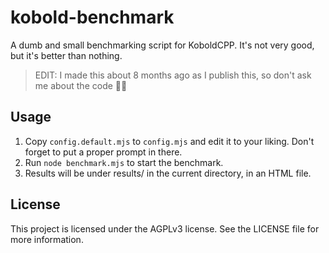 # kobold-benchmark

A dumb and small benchmarking script for KoboldCPP. It's not very good, but it's better than nothing.

> EDIT: I made this about 8 months ago as I publish this, so don't ask me about the code 🤔😭

## Usage

1. Copy `config.default.mjs` to `config.mjs` and edit it to your liking. Don't forget to put a proper prompt in there.
2. Run `node benchmark.mjs` to start the benchmark.
3. Results will be under results/ in the current directory, in an HTML file.

## License

This project is licensed under the AGPLv3 license. See the LICENSE file for more information.
